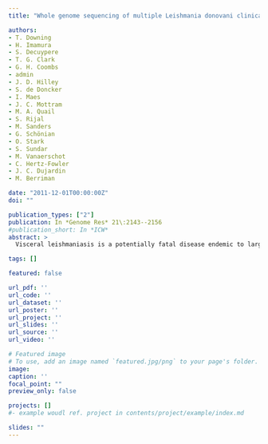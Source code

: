 ```yaml
---
title: "Whole genome sequencing of multiple Leishmania donovani clinical isolates provides insights into population structure and mechanisms of drug resistance"

authors:
- T. Downing
- H. Imamura
- S. Decuypere
- T. G. Clark
- G. H. Coombs
- admin
- J. D. Hilley
- S. de Doncker
- I. Maes
- J. C. Mottram
- M. A. Quail
- S. Rijal
- M. Sanders
- G. Schönian
- O. Stark
- S. Sundar
- M. Vanaerschot
- C. Hertz-Fowler
- J. C. Dujardin
- M. Berriman

date: "2011-12-01T00:00:00Z"
doi: ""

publication_types: ["2"]
publication: In *Genome Res* 21\:2143--2156
#publication_short: In *ICW*
abstract: >
  Visceral leishmaniasis is a potentially fatal disease endemic to large parts of Asia and Africa, primarily caused by the protozoan parasite Leishmania donovani. Here, we report a high-quality reference genome sequence for a strain of L. donovani from Nepal, and use this sequence to study variation in a set of 16 related clinical lines, isolated from visceral leishmaniasis patients from the same region, which also differ in their response to in vitro drug susceptibility. We show that whole-genome sequence data reveals genetic structure within these lines not shown by multilocus typing, and suggests that drug resistance has emerged multiple times in this closely related set of lines. Sequence comparisons with other Leishmania species and analysis of single-nucleotide diversity within our sample showed evidence of selection acting in a range of surface- and transport-related genes, including genes associated with drug resistance. Against a background of relative genetic homogeneity, we found extensive variation in chromosome copy number between our lines. Other forms of structural variation were significantly associated with drug resistance, notably including gene dosage and the copy number of an experimentally verified circular episome present in all lines and described here for the first time. This study provides a basis for more powerful molecular profiling of visceral leishmaniasis, providing additional power to track the drug resistance and epidemiology of an important human pathogen.

tags: []

featured: false

url_pdf: ''
url_code: ''
url_dataset: ''
url_poster: ''
url_project: ''
url_slides: ''
url_source: ''
url_video: ''

# Featured image
# To use, add an image named `featured.jpg/png` to your page's folder.
image:
caption: ''
focal_point: ""
preview_only: false

projects: []
#- example woudl ref. project in contents/project/example/index.md

slides: ""
---
```

